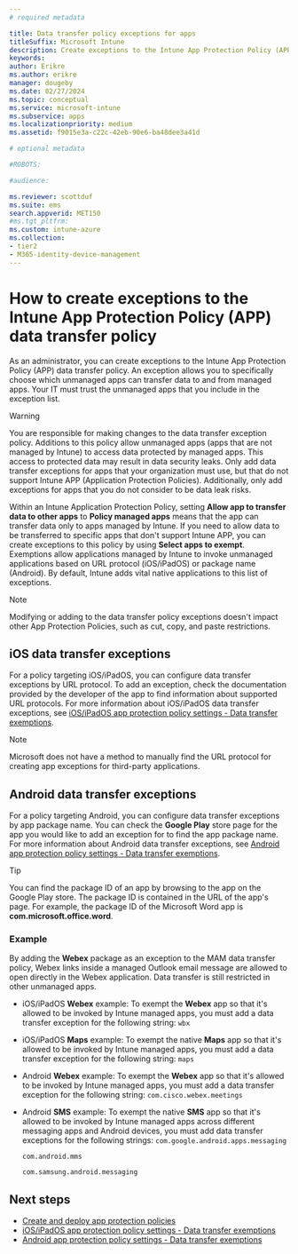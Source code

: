 ```yaml
---
# required metadata

title: Data transfer policy exceptions for apps 
titleSuffix: Microsoft Intune
description: Create exceptions to the Intune App Protection Policy (APP) data transfer policy.
keywords:
author: Erikre
ms.author: erikre
manager: dougeby
ms.date: 02/27/2024
ms.topic: conceptual
ms.service: microsoft-intune
ms.subservice: apps
ms.localizationpriority: medium
ms.assetid: f9015e3a-c22c-42eb-90e6-ba48dee3a41d

# optional metadata

#ROBOTS:

#audience:

ms.reviewer: scottduf
ms.suite: ems
search.appverid: MET150
#ms.tgt_pltfrm:
ms.custom: intune-azure
ms.collection:
- tier2
- M365-identity-device-management
---
```


# How to create exceptions to the Intune App Protection Policy (APP) data transfer policy

As an administrator, you can create exceptions to the Intune App Protection Policy (APP) data transfer policy. An exception allows you to specifically choose which unmanaged apps can transfer data to and from managed apps. Your IT must trust the unmanaged apps that you include in the exception list. 

>[!WARNING] 
> You are responsible for making changes to the data transfer exception policy. Additions to this policy allow unmanaged apps (apps that are not managed by Intune) to access data protected by managed apps. This access to protected data may result in data security leaks. Only add data transfer exceptions for apps that your organization must use, but that do not support Intune APP (Application Protection Policies). Additionally, only add exceptions for apps that you do not consider to be data leak risks.

Within an Intune Application Protection Policy, setting **Allow app to transfer data to other apps** to **Policy managed apps** means that the app can transfer data only to apps managed by Intune. If you need to allow data to be transferred to specific apps that don't support Intune APP, you can create exceptions to this policy by using **Select apps to exempt**. Exemptions allow applications managed by Intune to invoke unmanaged applications based on URL protocol (iOS/iPadOS) or package name (Android). By default, Intune adds vital native applications to this list of exceptions. 

> [!NOTE]
> Modifying or adding to the data transfer policy exceptions doesn't impact other App Protection Policies, such as cut, copy, and paste restrictions. 

## iOS data transfer exceptions
For a policy targeting iOS/iPadOS, you can configure data transfer exceptions by URL protocol. To add an exception, check the documentation provided by the developer of the app to find information about supported URL protocols. For more information about iOS/iPadOS data transfer exceptions, see [iOS/iPadOS app protection policy settings - Data transfer exemptions](app-protection-policy-settings-ios.md#data-transfer-exemptions).

> [!NOTE]
> Microsoft does not have a method to manually find the URL protocol for creating app exceptions for third-party applications. 

## Android data transfer exceptions
For a policy targeting Android, you can configure data transfer exceptions by app package name. You can check the **Google Play** store page for the app you would like to add an exception for to find the app package name. For more information about Android data transfer exceptions, see [Android app protection policy settings - Data transfer exemptions](app-protection-policy-settings-android.md#data-transfer-exemptions).


>[!TIP]
> You can find the package ID of an app by browsing to the app on the Google Play store. The package ID is contained in the URL of the app's page. For example, the package ID of the Microsoft Word app is **com.microsoft.office.word**.

### Example
By adding the **Webex** package as an exception to the MAM data transfer policy, Webex links inside a managed Outlook email message are allowed to open directly in the Webex application. Data transfer is still restricted in other unmanaged apps.

- iOS/iPadOS **Webex** example:
    To exempt the **Webex** app so that it's allowed to be invoked by Intune managed apps, you must add a data transfer exception for the following string: <code>wbx</code>
    
- iOS/iPadOS **Maps** example:
    To exempt the native **Maps** app so that it's allowed to be invoked by Intune managed apps, you must add a data transfer exception for the following string: <code>maps</code>

- Android **Webex** example:
    To exempt the **Webex** app so that it's allowed to be invoked by Intune managed apps, you must add a data transfer exception for the following string: <code>com.cisco.webex.meetings</code>
    
- Android **SMS** example:
    To exempt the native **SMS** app so that it's allowed to be invoked by Intune managed apps across different messaging apps and Android devices, you must add data transfer exceptions for the following strings: 
    <code>com.google.android.apps.messaging</code>
    
    <code>com.android.mms</code>
    
    <code>com.samsung.android.messaging</code>

## Next steps

- [Create and deploy app protection policies](app-protection-policies.md)
- [iOS/iPadOS app protection policy settings - Data transfer exemptions](app-protection-policy-settings-ios.md#data-transfer-exemptions)
- [Android app protection policy settings - Data transfer exemptions](app-protection-policy-settings-android.md#data-transfer-exemptions)
